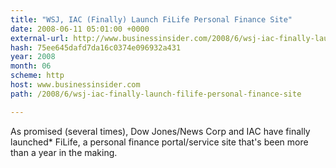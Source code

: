 ```yaml
---
title: "WSJ, IAC (Finally) Launch FiLife Personal Finance Site"
date: 2008-06-11 05:01:00 +0000
external-url: http://www.businessinsider.com/2008/6/wsj-iac-finally-launch-filife-personal-finance-site
hash: 75ee645dafd7da16c0374e096932a431
year: 2008
month: 06
scheme: http
host: www.businessinsider.com
path: /2008/6/wsj-iac-finally-launch-filife-personal-finance-site

---
```


As promised (several times), Dow Jones/News Corp and IAC have finally launched* FiLife, a personal finance portal/service site that's been more than a year in the making.
